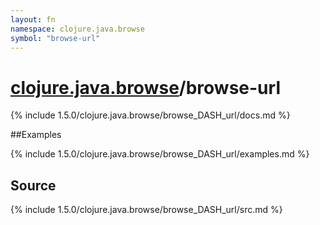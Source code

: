 ```yaml
---
layout: fn
namespace: clojure.java.browse
symbol: "browse-url"
---
```


# [clojure.java.browse](../)/browse-url

{% include 1.5.0/clojure.java.browse/browse_DASH_url/docs.md %}

##Examples

{% include 1.5.0/clojure.java.browse/browse_DASH_url/examples.md %}
## Source
{% include 1.5.0/clojure.java.browse/browse_DASH_url/src.md %}

